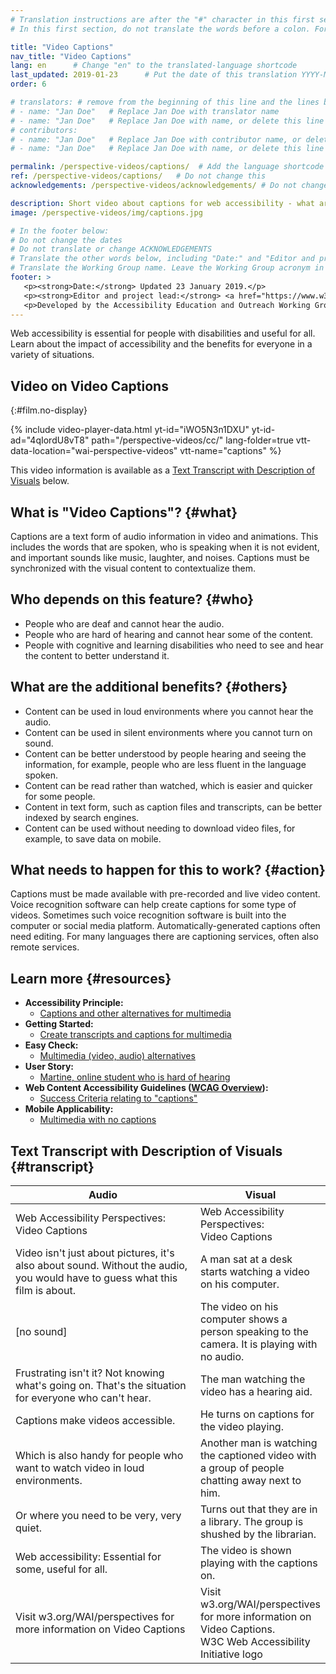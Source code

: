 ```yaml
---
# Translation instructions are after the "#" character in this first section. They are comments that do not show up in the web page. You do not need to translate the instructions after #.
# In this first section, do not translate the words before a colon. For example, do not translate "title:". Do translate the text after "title:".

title: "Video Captions"
nav_title: "Video Captions"
lang: en      # Change "en" to the translated-language shortcode
last_updated: 2019-01-23      # Put the date of this translation YYYY-MM-DD (with month in the middle)
order: 6

# translators: # remove from the beginning of this line and the lines below: "# " (the hash sign and the space)
# - name: "Jan Doe"   # Replace Jan Doe with translator name
# - name: "Jan Doe"   # Replace Jan Doe with name, or delete this line if not multiple translators
# contributors:
# - name: "Jan Doe"   # Replace Jan Doe with contributor name, or delete this line if none
# - name: "Jan Doe"   # Replace Jan Doe with name, or delete this line if not multiple contributors

permalink: /perspective-videos/captions/  # Add the language shortcode to the end, with no slash at the end. For example /path/to/file/fr
ref: /perspective-videos/captions/   # Do not change this
acknowledgements: /perspective-videos/acknowledgements/ # Do not change this

description: Short video about captions for web accessibility - what are they, who depends on them, how they help everyone, and what needs to happen to make them work.
image: /perspective-videos/img/captions.jpg

# In the footer below:
# Do not change the dates
# Do not translate or change ACKNOWLEDGEMENTS
# Translate the other words below, including "Date:" and "Editor and project lead:"
# Translate the Working Group name. Leave the Working Group acronym in English.
footer: >
   <p><strong>Date:</strong> Updated 23 January 2019.</p>
   <p><strong>Editor and project lead:</strong> <a href="https://www.w3.org/People/shadi">Shadi Abou-Zahra</a>. ACKNOWLEDGEMENTS lists contributors.</p>
   <p>Developed by the Accessibility Education and Outreach Working Group (<a href="http://www.w3.org/WAI/EO/">EOWG</a>). Developed as part of the <a href="https://www.w3.org/WAI/DEV/">WAI-DEV project</a>, co-funded by the European Commission. Updated as part of the <a href="https://www.w3.org/WAI/DEV/">WAI Expanding Access Project</a>, supported by the Ford Foundation.</p>
---
```


Web accessibility is essential for people with disabilities and useful
for all. Learn about the impact of accessibility and the benefits for
everyone in a variety of situations.

## Video on Video Captions
{:#film.no-display}

{% include video-player-data.html
    yt-id="iWO5N3n1DXU"
    yt-id-ad="4qIordU8vT8"
    path="/perspective-videos/cc/"
    lang-folder=true
    vtt-data-location="wai-perspective-videos"
    vtt-name="captions"
%}

This video information is available as a [Text Transcript with Description of Visuals](#transcript) below.

What is "Video Captions"? {#what}
-------------------------

Captions are a text form of audio information in video and animations.
This includes the words that are spoken, who is speaking when it is not
evident, and important sounds like music, laughter, and noises. Captions
must be synchronized with the visual content to contextualize them.

Who depends on this feature? {#who}
----------------------------

-   People who are deaf and cannot hear the audio.
-   People who are hard of hearing and cannot hear some of the content.
-   People with cognitive and learning disabilities who need to see and
    hear the content to better understand it.

What are the additional benefits? {#others}
---------------------------------

-   Content can be used in loud environments where you cannot hear the
    audio.
-   Content can be used in silent environments where you cannot turn on
    sound.
-   Content can be better understood by people hearing and seeing the
    information, for example, people who are less fluent in the language
    spoken.
-   Content can be read rather than watched, which is easier and quicker
    for some people.
-   Content in text form, such as caption files and transcripts, can be
    better indexed by search engines.
-   Content can be used without needing to download video files, for
    example, to save data on mobile.

What needs to happen for this to work? {#action}
--------------------------------------

Captions must be made available with pre-recorded and live video
content. Voice recognition software can help create captions for some
type of videos. Sometimes such voice recognition software is built into
the computer or social media platform. Automatically-generated captions
often need editing. For many languages there are captioning services,
often also remote services.

Learn more {#resources}
----------

-   **Accessibility Principle:**
    -   [Captions and other alternatives for
        multimedia](/fundamentals/accessibility-principles/#captions)
-   **Getting Started:**
    -   [Create transcripts and captions for
        multimedia](/tips/writing/#create-transcripts-and-captions-for-multimedia)
-   **Easy Check:**
    -   [Multimedia (video, audio)
        alternatives](/test-evaluate/preliminary/#media)
-   **User Story:**
    -   [Martine, online student who is hard of
        hearing](/people-use-web/user-stories/#onlinestudent)
-   **Web Content Accessibility Guidelines ([WCAG
    Overview](/standards-guidelines/wcag/)):**
    -   [Success Criteria relating to
        "captions"](https://www.w3.org/WAI/WCAG21/quickref/?tags=captions)
-   **Mobile Applicability:**
    -   [Multimedia with no
        captions](https://www.w3.org/WAI/mobile/experiences.html#multimedia)

## Text Transcript with Description of Visuals {#transcript}

 <table>
  <thead>
    <tr>
      <th width="65%">Audio</th>
      <th>Visual</th>
    </tr>
  </thead>
  <tbody>
    <tr>
      <td>Web Accessibility Perspectives: Video Captions</td>
      <td>Web Accessibility Perspectives:<br>
        Video Captions</td>
    </tr>
    <tr>
      <td>Video isn't just about pictures, it's also about sound. Without the audio, you would have to guess what this film is about.</td>
      <td>A man sat at a desk starts watching a video on his computer.<br></td>
    </tr>
    <tr>
      <td>[no sound]</td>
      <td>The video on his computer shows a person speaking to the camera. It is playing with no audio.</td>
    </tr>
    <tr>
      <td>Frustrating isn't it? Not knowing what's going on. That's the situation for everyone who can't hear.</td>
      <td>The man watching the video has a hearing aid.</td>
    </tr>
    <tr>
      <td>Captions make videos accessible.</td>
      <td>He turns on captions for the video playing.</td>
    </tr>
    <tr>
      <td>Which is also handy for people who want to watch video in loud environments.</td>
      <td>Another man is watching the captioned video with a group of people chatting away next to him.</td>
    </tr>
    <tr>
      <td>Or where you need to be very, very quiet.</td>
      <td>Turns out that they are in a library. The group is shushed by the librarian.</td>
    </tr>
    <tr>
      <td>Web accessibility: Essential for some, useful for all.</td>
      <td>The video is shown playing with the captions on.</td>
    </tr>
    <tr>
      <td>Visit w3.org/WAI/perspectives for more information on Video Captions</td>
      <td>Visit<br>
        w3.org/WAI/perspectives<br>
        for more information on<br>
        Video Captions. <br>
        W3C Web Accessibility Initiative logo</td>
    </tr>
  </tbody>
</table>
